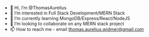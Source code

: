 - 👋 Hi, I’m @ThomasAurelius
- 👀 I’m interested in Full Stack Development/MERN Stack
- 🌱 I’m currently learning MongoDB/Express/React/NodeJS
- 💞️ I’m looking to collaborate on any MERN stack project
- 📫 How to reach me - email thomas.aurelius.widmer@gmail.com

<!---
ThomasAurelius/ThomasAurelius is a ✨ special ✨ repository because its `README.md` (this file) appears on your GitHub profile.
You can click the Preview link to take a look at your changes.
--->
